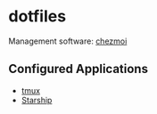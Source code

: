 # dotfiles

Management software: [chezmoi](https://github.com/twpayne/chezmoi)

## Configured Applications

- [tmux](https://github.com/tmux/tmux)
- [Starship](https://github.com/starship/starship)
